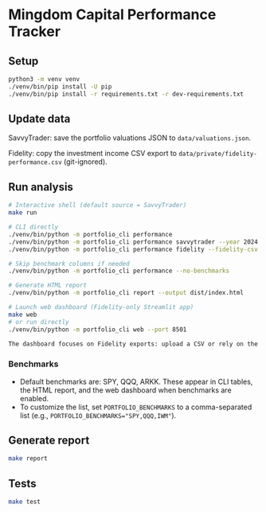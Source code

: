 # Mingdom Capital Performance Tracker

## Setup

```bash
python3 -m venv venv
./venv/bin/pip install -U pip
./venv/bin/pip install -r requirements.txt -r dev-requirements.txt
```

## Update data

SavvyTrader: save the portfolio valuations JSON to `data/valuations.json`.

Fidelity: copy the investment income CSV export to `data/private/fidelity-performance.csv` (git-ignored).

## Run analysis

```bash
# Interactive shell (default source = SavvyTrader)
make run

# CLI directly
./venv/bin/python -m portfolio_cli performance
./venv/bin/python -m portfolio_cli performance savvytrader --year 2024
./venv/bin/python -m portfolio_cli performance fidelity --fidelity-csv data/private/fidelity-performance.csv

# Skip benchmark columns if needed
./venv/bin/python -m portfolio_cli performance --no-benchmarks

# Generate HTML report
./venv/bin/python -m portfolio_cli report --output dist/index.html

# Launch web dashboard (Fidelity-only Streamlit app)
make web
# or run directly
./venv/bin/python -m portfolio_cli web --port 8501

The dashboard focuses on Fidelity exports: upload a CSV or rely on the fallback path shown in the UI. SavvyTrader data remains available through the CLI commands above.
```

### Benchmarks

- Default benchmarks are: SPY, QQQ, ARKK. These appear in CLI tables, the HTML report, and the web dashboard when benchmarks are enabled.
- To customize the list, set `PORTFOLIO_BENCHMARKS` to a comma-separated list (e.g., `PORTFOLIO_BENCHMARKS="SPY,QQQ,IWM"`).

## Generate report

```bash
make report
```

## Tests

```bash
make test
```
